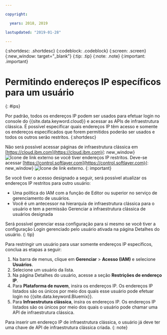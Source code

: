```yaml
---

copyright:

  years: 2018, 2019

lastupdated: "2019-01-28"

---
```


{:shortdesc: .shortdesc}
{:codeblock: .codeblock}
{:screen: .screen}
{:new_window: target="_blank"}
{:tip: .tip}
{:note: .note}
{:important: .important}

# Permitindo endereços IP específicos para um usuário
{: #ips}

Por padrão, todos os endereços IP podem ser usados para efetuar login no console do {{site.data.keyword.cloud}} e acessar as APIs de infraestrutura clássica. É possível especificar quais endereços IP têm acesso e somente os endereços especificados que forem permitidos poderão ser usados e todos os outros serão restritos.
{:shortdesc}

Não será possível acessar páginas de infraestrutura clássica em [https://cloud.ibm.com](https://cloud.ibm.com){: new_window} ![Ícone de link externo](../icons/launch-glyph.svg "Ícone de link externo") se você tiver endereços IP restritos. Deve-se acessar [https://control.softlayer.com](https://control.softlayer.com){: new_window} ![Ícone de link externo](../icons/launch-glyph.svg "Ícone de link externo").
{: important}

Se você tiver o acesso designado a seguir, será possível atualizar os endereços IP restritos para outro usuário:

  * Uma política do IAM com a função de Editor ou superior no serviço de gerenciamento de usuários.
  * Você é um antecessor na hierarquia de infraestrutura clássica para o usuário e tem a permissão Gerenciar a infraestrutura clássica de usuários designada
  
Será possível gerenciar essa configuração para si mesmo se você tiver a configuração Login gerenciado pelo usuário ativada na página Detalhes do usuário.
{: tip}

Para restringir um usuário para usar somente endereços IP específicos, conclua as etapas a seguir: 

1. Na barra de menus, clique em **Gerenciar** &gt; **Acesso (IAM)** e selecione **Usuários**. 
2. Selecione um usuário da lista.
3. Na página Detalhes do usuário, acesse a seção **Restrições de endereço IP**. 
4. Para **Plataforma de nuvem**, insira os endereços IP. Os endereços IP listados são os únicos por meio dos quais esse usuário pode efetuar login no {{site.data.keyword.Bluemix}}.
5. Para **Infraestrutura clássica**, insira os endereços IP. Os endereços IP listados são os únicos por meio dos quais o usuário pode chamar uma API de infraestrutura clássica. 
  
  Para inserir um endereço IP de infraestrutura clássica, o usuário já deve ter uma chave de API de infraestrutura clássica criada.
  {: note}
 


